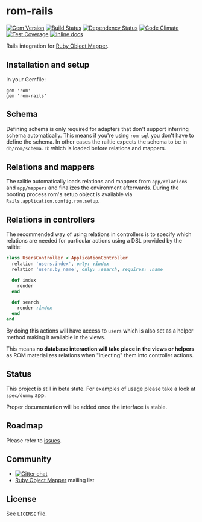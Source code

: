 [gem]: https://rubygems.org/gems/rom-rails
[travis]: https://travis-ci.org/rom-rb/rom-rails
[gemnasium]: https://gemnasium.com/rom-rb/rom-rails
[codeclimate]: https://codeclimate.com/github/rom-rb/rom-rails
[coveralls]: https://coveralls.io/r/rom-rb/rom-rails
[inchpages]: http://inch-ci.org/github/rom-rb/rom-rails

# rom-rails

[![Gem Version](https://badge.fury.io/rb/rom-rails.svg)][gem]
[![Build Status](https://travis-ci.org/rom-rb/rom-rails.svg?branch=master)][travis]
[![Dependency Status](https://gemnasium.com/rom-rb/rom-rails.png)][gemnasium]
[![Code Climate](https://codeclimate.com/github/rom-rb/rom-rails/badges/gpa.svg)][codeclimate]
[![Test Coverage](https://codeclimate.com/github/rom-rb/rom-rails/badges/coverage.svg)][codeclimate]
[![Inline docs](http://inch-ci.org/github/rom-rb/rom-rails.svg?branch=master)][inchpages]

Rails integration for [Ruby Object Mapper](https://github.com/rom-rb/rom).

## Installation and setup

In your Gemfile:

```
gem 'rom'
gem 'rom-rails'
```

## Schema

Defining schema is only required for adapters that don't support inferring schema
automatically. This means if you're using `rom-sql` you don't have to define the schema.
In other cases the railtie expects the schema to be in `db/rom/schema.rb` which
is loaded before relations and mappers.

## Relations and mappers

The railtie automatically loads relations and mappers from `app/relations` and
`app/mappers` and finalizes the environment afterwards. During the booting process
rom's setup object is available via `Rails.application.config.rom.setup`.

## Relations in controllers

The recommended way of using relations in controllers is to specify which relations
are needed for particular actions using a DSL provided by the railtie:

``` ruby
class UsersController < ApplicationController
  relation 'users.index', only: :index
  relation 'users.by_name', only: :search, requires: :name

  def index
    render
  end

  def search
    render :index
  end
end
```

By doing this actions will have access to `users` which is also set as a helper
method making it available in the views.

This means **no database interaction will take place in the views or helpers**
as ROM materializes relations when "injecting" them into controller actions.

## Status

This project is still in beta state. For examples of usage please take a look
at `spec/dummy` app.

Proper documentation will be added once the interface is stable.

## Roadmap

Please refer to [issues](https://github.com/rom-rb/rom-rails/issues).

## Community

* [![Gitter chat](https://badges.gitter.im/rom-rb/chat.png)](https://gitter.im/rom-rb/chat)
* [Ruby Object Mapper](https://groups.google.com/forum/#!forum/rom-rb) mailing list

## License

See `LICENSE` file.
